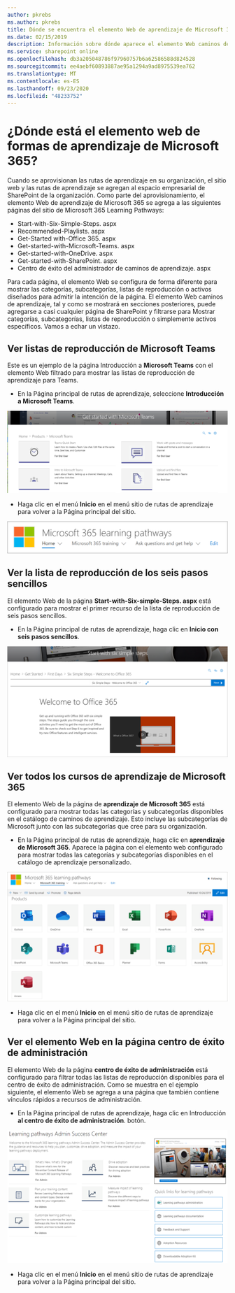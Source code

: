 ```yaml
---
author: pkrebs
ms.author: pkrebs
title: Dónde se encuentra el elemento Web de aprendizaje de Microsoft 365
ms.date: 02/15/2019
description: Información sobre dónde aparece el elemento Web caminos de aprendizaje en el sitio de caminos de aprendizaje
ms.service: sharepoint online
ms.openlocfilehash: db3a205048786f97960757b6a62586588d824528
ms.sourcegitcommit: ee4aebf60893887ae95a1294a9ad8975539ea762
ms.translationtype: MT
ms.contentlocale: es-ES
ms.lasthandoff: 09/23/2020
ms.locfileid: "48233752"
---
```

# <a name="wheres-the-microsoft-365-learning-pathways-web-part"></a>¿Dónde está el elemento web de formas de aprendizaje de Microsoft 365? 

Cuando se aprovisionan las rutas de aprendizaje en su organización, el sitio web y las rutas de aprendizaje se agregan al espacio empresarial de SharePoint de la organización. Como parte del aprovisionamiento, el elemento Web de aprendizaje de Microsoft 365 se agrega a las siguientes páginas del sitio de Microsoft 365 Learning Pathways:

- Start-with-Six-Simple-Steps. aspx 
- Recommended-Playlists. aspx
- Get-Started with-Office 365. aspx
- Get-started-with-Microsoft-Teams. aspx
- Get-started-with-OneDrive. aspx
- Get-started-with-SharePoint. aspx
- Centro de éxito del administrador de caminos de aprendizaje. aspx

Para cada página, el elemento Web se configura de forma diferente para mostrar las categorías, subcategorías, listas de reproducción o activos diseñados para admitir la intención de la página. El elemento Web caminos de aprendizaje, tal y como se mostrará en secciones posteriores, puede agregarse a casi cualquier página de SharePoint y filtrarse para Mostrar categorías, subcategorías, listas de reproducción o simplemente activos específicos. Vamos a echar un vistazo. 

## <a name="view-microsoft-teams-playlists"></a>Ver listas de reproducción de Microsoft Teams

Este es un ejemplo de la página Introducción a **Microsoft Teams** con el elemento Web filtrado para mostrar las listas de reproducción de aprendizaje para Teams. 

- En la Página principal de rutas de aprendizaje, seleccione **Introducción a Microsoft Teams**.

![cg-whereiswp-teams.png](media/cg-whereiswp-teams.png)

- Haga clic en el menú **Inicio** en el menú sitio de rutas de aprendizaje para volver a la Página principal del sitio.

![cg-homebtnmenu.png](media/cg-homebtnmenu.png)

## <a name="view-the-six-simple-steps-playlist"></a>Ver la lista de reproducción de los seis pasos sencillos

El elemento Web de la página **Start-with-Six-simple-Steps. aspx** está configurado para mostrar el primer recurso de la lista de reproducción de seis pasos sencillos. 

- En la Página principal de rutas de aprendizaje, haga clic en **Inicio con seis pasos sencillos**. 

![cg-whereiswp-six.png](media/cg-whereiswp-six.png)

## <a name="view-all-microsoft-365-training"></a>Ver todos los cursos de aprendizaje de Microsoft 365

El elemento Web de la página de **aprendizaje de Microsoft 365** está configurado para mostrar todas las categorías y subcategorías disponibles en el catálogo de caminos de aprendizaje. Esto incluye las subcategorías de Microsoft junto con las subcategorías que cree para su organización.

- En la Página principal de rutas de aprendizaje, haga clic en **aprendizaje de Microsoft 365**. Aparece la página con el elemento web configurado para mostrar todas las categorías y subcategorías disponibles en el catálogo de aprendizaje personalizado.

![cg-whereiswp-o365.png](media/cg-whereiswp-o365.png)

- Haga clic en el menú **Inicio** en el menú sitio de rutas de aprendizaje para volver a la Página principal del sitio.

## <a name="view-the-web-part-on-the-admin-success-center-page"></a>Ver el elemento Web en la página centro de éxito de administración

El elemento Web de la página **centro de éxito de administración** está configurado para filtrar todas las listas de reproducción disponibles para el centro de éxito de administración. Como se muestra en el ejemplo siguiente, el elemento Web se agrega a una página que también contiene vínculos rápidos a recursos de administración. 

- En la Página principal de rutas de aprendizaje, haga clic en Introducción **al centro de éxito de administración**. botón. 

![cg-adminsuccesscenterwebpart.png](media/cg-adminsuccesscenterwebpart.png)

- Haga clic en el menú **Inicio** en el menú sitio de rutas de aprendizaje para volver a la Página principal del sitio.

